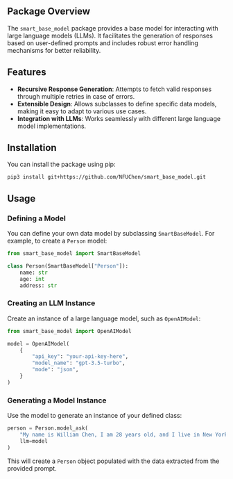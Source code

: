 ## Package Overview

The `smart_base_model` package provides a base model for interacting with large language models (LLMs). It facilitates the generation of responses based on user-defined prompts and includes robust error handling mechanisms for better reliability.

## Features

- **Recursive Response Generation**: Attempts to fetch valid responses through multiple retries in case of errors.
- **Extensible Design**: Allows subclasses to define specific data models, making it easy to adapt to various use cases.
- **Integration with LLMs**: Works seamlessly with different large language model implementations.

## Installation

You can install the package using pip:

```
pip3 install git+https://github.com/NFUChen/smart_base_model.git
```

## Usage

### Defining a Model

You can define your own data model by subclassing `SmartBaseModel`. For example, to create a `Person` model:

```python
from smart_base_model import SmartBaseModel

class Person(SmartBaseModel["Person"]):
    name: str
    age: int
    address: str
```

### Creating an LLM Instance

Create an instance of a large language model, such as `OpenAIModel`:

```python
from smart_base_model import OpenAIModel

model = OpenAIModel(
    {
        "api_key": "your-api-key-here",
        "model_name": "gpt-3.5-turbo",
        "mode": "json",
    }
)
```

### Generating a Model Instance

Use the model to generate an instance of your defined class:

```python
person = Person.model_ask(
    "My name is William Chen, I am 28 years old, and I live in New York.",
    llm=model
)
```

This will create a `Person` object populated with the data extracted from the provided prompt.
